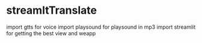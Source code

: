 # streamltTranslate
import gtts  for voice
import playsound for playsound in mp3
import streamlit for getting the best view and weapp
